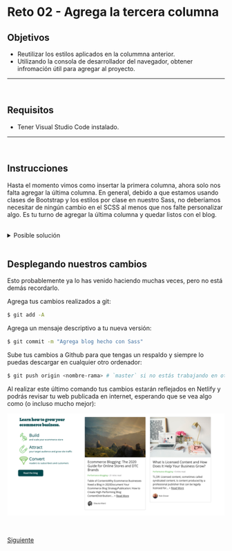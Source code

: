 # Reto 02 - Agrega la tercera columna

## Objetivos
- Reutilizar los estilos aplicados en la colummna anterior.
- Utilizando la consola de desarrollador del navegador, obtener infromación útil para agregar al proyecto.

---
<br/>

## Requisitos
- Tener Visual Studio Code instalado.

---
<br/>

## Instrucciones

Hasta el momento vimos como insertar la primera columna, ahora solo nos falta
agregar la última columna. En general, debido a que estamos usando clases de
Bootstrap y los estilos por clase en nuestro Sass, no deberíamos necesitar de
ningún cambio en el SCSS al menos que nos falte personalizar algo. Es tu turno
de agregar la última columna y quedar listos con el blog.

<br/>

<details>
  <summary>Posible solución</summary>

En este caso, solo fue necesario agrega la misma estructura y clases que
utilizamos en nuestra segunda columna pero con el texto cambiado:

```html
<section class="container blog">
  <div class="row">
    <div class="col">
      <!-- Aquí va la columna de descripción -->
    </div>
    <div class="col">
      <!-- Aquí va la segunda columna -->
    </div>
    <div class="col">
      <div class="card">
        <img
          src="https://getmatcha.com/wp-content/uploads/2019/06/arnel-hasanovic-MNd-Rka1o0Q-1049x699.jpg"
          class="card-img-top"
          alt="What Is Licensed Content and How Does It Help Your Business Grow?"
        />
        <div class="card-body">
          <h5 class="card-title">
            What Is Licensed Content and How Does It Help Your Business Grow?
          </h5>
          <p class="metadata">
            <strong class="category">Performance Blogging </strong>
            <strong class="read-time">• 6 mins read</strong>
          </p>
          <p class="card-text">
            Table of ContentsWhy Ecommerce Businesses Need a Blog in
            2020Document Your Ecommerce Blog StrategyPublication: How to Create
            High-Performing Blog ContentDistribution:...
            <span class="read-more">+ <a>Read More</a></span>
          </p>
          <div class="author d-flex align-items-center">
            <img
              src="https://secure.gravatar.com/avatar/c2f0381c76fae0875a4c15deb4e0a2f8?s=96&d=retro&r=g"
              alt="Rob Glover"
            />
            <p>Rob Glover</p>
          </div>
        </div>
      </div>
    </div>
  </div>
</section>
```

Resultando en algo como:

![Estructura de blog con 3 columnas completas](../assets/blog-3-columns.png)

</details>

<br/>

## Desplegando nuestros cambios
Esto probablemente ya lo has venido haciendo muchas veces, pero no está demás recordarlo.

Agrega tus cambios realizados a git:

```bash
$ git add -A
```

Agrega un mensaje descriptivo a tu nueva versión:

```bash
$ git commit -m "Agrega blog hecho con Sass"
```

Sube tus cambios a Github para que tengas un respaldo y siempre lo puedas descargar en cualquier otro ordenador:

```bash
$ git push origin <nombre-rama> # `master` si no estás trabajando en otra rama
```

Al realizar este último comando tus cambios estarán reflejados en Netlify y podrás revisar tu web publicada en internet, esperando que se vea algo como (o incluso mucho mejor):

![1](../assets/1.png)


<br/>

[Siguiente](../postwork/README.md)